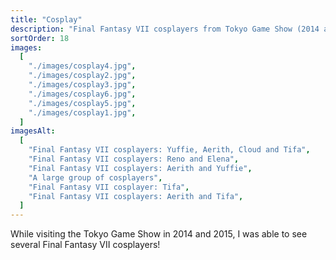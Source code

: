 ```yaml
---
title: "Cosplay"
description: "Final Fantasy VII cosplayers from Tokyo Game Show (2014 and 2015)"
sortOrder: 18
images:
  [
    "./images/cosplay4.jpg",
    "./images/cosplay2.jpg",
    "./images/cosplay3.jpg",
    "./images/cosplay6.jpg",
    "./images/cosplay5.jpg",
    "./images/cosplay1.jpg",
  ]
imagesAlt:
  [
    "Final Fantasy VII cosplayers: Yuffie, Aerith, Cloud and Tifa",
    "Final Fantasy VII cosplayers: Reno and Elena",
    "Final Fantasy VII cosplayers: Aerith and Yuffie",
    "A large group of cosplayers",
    "Final Fantasy VII cosplayer: Tifa",
    "Final Fantasy VII cosplayers: Aerith and Tifa",
  ]
---
```


While visiting the Tokyo Game Show in 2014 and 2015, I was able to see several Final Fantasy VII cosplayers!
